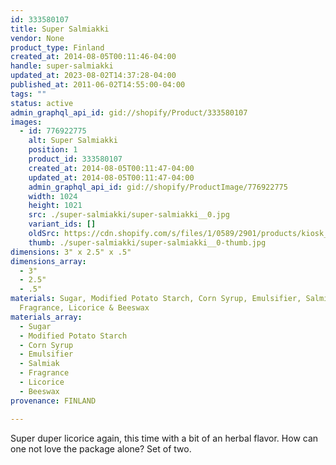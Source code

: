 ```yaml
---
id: 333580107
title: Super Salmiakki
vendor: None
product_type: Finland
created_at: 2014-08-05T00:11:46-04:00
handle: super-salmiakki
updated_at: 2023-08-02T14:37:28-04:00
published_at: 2011-06-02T14:55:00-04:00
tags: ""
status: active
admin_graphql_api_id: gid://shopify/Product/333580107
images:
  - id: 776922775
    alt: Super Salmiakki
    position: 1
    product_id: 333580107
    created_at: 2014-08-05T00:11:47-04:00
    updated_at: 2014-08-05T00:11:47-04:00
    admin_graphql_api_id: gid://shopify/ProductImage/776922775
    width: 1024
    height: 1021
    src: ./super-salmiakki/super-salmiakki__0.jpg
    variant_ids: []
    oldSrc: https://cdn.shopify.com/s/files/1/0589/2901/products/kiosk_fi_SALMIAKKI_2.jpeg?v=1407211907
    thumb: ./super-salmiakki/super-salmiakki__0-thumb.jpg
dimensions: 3" x 2.5" x .5"
dimensions_array:
  - 3"
  - 2.5"
  - .5"
materials: Sugar, Modified Potato Starch, Corn Syrup, Emulsifier, Salmiak,
  Fragrance, Licorice & Beeswax
materials_array:
  - Sugar
  - Modified Potato Starch
  - Corn Syrup
  - Emulsifier
  - Salmiak
  - Fragrance
  - Licorice
  - Beeswax
provenance: FINLAND

---
```


Super duper licorice again, this time with a bit of an herbal flavor. How can one not love the package alone? Set of two.